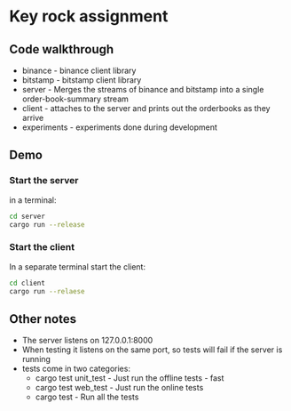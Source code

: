 # Key rock assignment

## Code walkthrough

 * binance - binance client library
 * bitstamp - bitstamp client library
 * server - Merges the streams of binance and bitstamp into a single order-book-summary stream
 * client - attaches to the server and prints out the orderbooks as they arrive
 * experiments - experiments done during development

## Demo

### Start the server

in a terminal:

```bash
cd server
cargo run --release
```

### Start the client

In a separate terminal start the client:

```bash
cd client
cargo run --relaese
```

## Other notes

 * The server listens on 127.0.0.1:8000
 * When testing it listens on the same port, so tests will fail if the server is running
 * tests come in two categories:
   + cargo test unit_test - Just run the offline tests - fast
   + cargo test web_test - Just run the online tests
   + cargo test - Run all the tests
